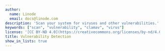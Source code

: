 ```yaml
---
author:
  name: Linode
  email: docs@linode.com
description: 'Scan your system for viruses and other vulnerabilities.'
keywords: ["scan", "vulnerability", "clamav", "virus"]
license: '[CC BY-ND 4.0](https://creativecommons.org/licenses/by-nd/4.0)'
title: Vulnerability Detection
show_in_lists: true
---
```

